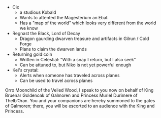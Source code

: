 - Cix
    - a studious Kobald
    - Wants to attented the Magesterium an Ebal.
    - Has a "map of the world" which looks very different from the world we know
- Regnast the Black, Lord of Decay
    - Dragon gaurding dwarven treasure and artifacts in Gilrun / Cold Forge
    - Plans to claim the dwarven lands
- Returning gold coin
    - Written in Celestial: "With a snap I return, but I also seek"
    - Can be attuned to, but Niko is not yet powerful enough
- Kel's crystal:
    - Alerts when someone has traveled across planes
    - Can be used to travel across planes


Orro Moonchild of the Veiled Wood, I speak to you now on behalf of King Bruenar Goldenoak of Galmoren and Princess Muriel Durimere of Thelb’Oran.
You and your companions are hereby summoned to the gates of Galmoren; there, you will be escorted to an audience with the King and Princess.